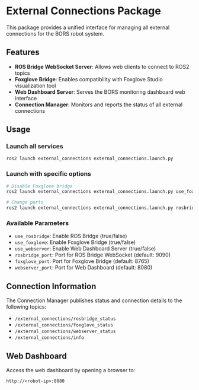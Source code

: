 # External Connections Package

This package provides a unified interface for managing all external connections for the BORS robot system.

## Features

- **ROS Bridge WebSocket Server**: Allows web clients to connect to ROS2 topics
- **Foxglove Bridge**: Enables compatibility with Foxglove Studio visualization tool
- **Web Dashboard Server**: Serves the BORS monitoring dashboard web interface
- **Connection Manager**: Monitors and reports the status of all external connections

## Usage

### Launch all services

```bash
ros2 launch external_connections external_connections.launch.py
```

### Launch with specific options

```bash
# Disable Foxglove bridge
ros2 launch external_connections external_connections.launch.py use_foxglove:=false

# Change ports
ros2 launch external_connections external_connections.launch.py rosbridge_port:=9091 webserver_port:=8081
```

### Available Parameters

- `use_rosbridge`: Enable ROS Bridge (true/false)
- `use_foxglove`: Enable Foxglove Bridge (true/false)
- `use_webserver`: Enable Web Dashboard Server (true/false)
- `rosbridge_port`: Port for ROS Bridge WebSocket (default: 9090)
- `foxglove_port`: Port for Foxglove Bridge (default: 8765)
- `webserver_port`: Port for Web Dashboard (default: 8080)

## Connection Information

The Connection Manager publishes status and connection details to the following topics:

- `/external_connections/rosbridge_status`
- `/external_connections/foxglove_status`
- `/external_connections/webserver_status`
- `/external_connections/info`

## Web Dashboard

Access the web dashboard by opening a browser to:

```
http://<robot-ip>:8080
